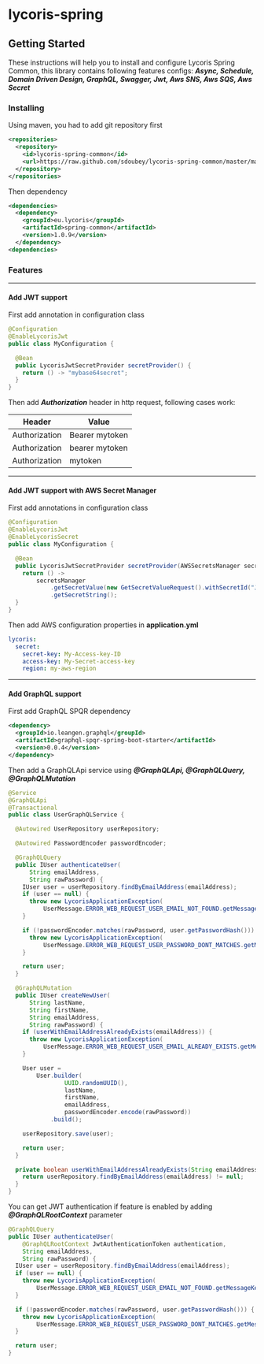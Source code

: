 # lycoris-spring
## Getting Started
These instructions will help you to install and configure Lycoris Spring Common, this library contains following features configs: ***Async, Schedule, Domain Driven Design, GraphQL, Swagger, Jwt, Aws SNS, Aws SQS, Aws Secret***
### Installing
Using maven, you had to add git repository first
```xml
<repositories>
  <repository>
    <id>lycoris-spring-common</id>
    <url>https://raw.github.com/sdoubey/lycoris-spring-common/master/maven/</url>
  </repository>
</repositories>
```
Then dependency
```xml
<dependencies>
  <dependency>
    <groupId>eu.lycoris</groupId>
    <artifactId>spring-common</artifactId>
    <version>1.0.9</version>
  </dependency>
<dependencies>
```
### Features
---
#### Add JWT support
First add annotation in configuration class
```java
@Configuration
@EnableLycorisJwt
public class MyConfiguration {

  @Bean
  public LycorisJwtSecretProvider secretProvider() {
    return () -> "mybase64secret";
  }
}
```
Then add ***Authorization*** header in http request, following cases work:

|Header       |Value         |
|-------------|--------------|
|Authorization|Bearer mytoken|
|Authorization|bearer mytoken|
|Authorization|mytoken|

---
#### Add JWT support with AWS Secret Manager
First add annotations in configuration class
```java
@Configuration
@EnableLycorisJwt
@EnableLycorisSecret
public class MyConfiguration {

  @Bean
  public LycorisJwtSecretProvider secretProvider(AWSSecretsManager secretsManager) {
    return () ->
        secretsManager
            .getSecretValue(new GetSecretValueRequest().withSecretId("JWT-Secret"))
            .getSecretString();
  }
}
```
Then add AWS configuration properties in **application.yml**
```yaml
lycoris:
  secret:
    secret-key: My-Access-key-ID
    access-key: My-Secret-access-key
    region: my-aws-region
```
---
#### Add GraphQL support
First add GraphQL SPQR dependency
```xml
<dependency>
  <groupId>io.leangen.graphql</groupId>
  <artifactId>graphql-spqr-spring-boot-starter</artifactId>
  <version>0.0.4</version>
</dependency>
```
Then add a GraphQLApi service using ***@GraphQLApi, @GraphQLQuery, @GraphQLMutation***
```java
@Service
@GraphQLApi
@Transactional
public class UserGraphQLService {

  @Autowired UserRepository userRepository;

  @Autowired PasswordEncoder passwordEncoder;

  @GraphQLQuery
  public IUser authenticateUser(
      String emailAddress,
      String rawPassword) {
    IUser user = userRepository.findByEmailAddress(emailAddress);
    if (user == null) {
      throw new LycorisApplicationException(
          UserMessage.ERROR_WEB_REQUEST_USER_EMAIL_NOT_FOUND.getMessageKey());
    }

    if (!passwordEncoder.matches(rawPassword, user.getPasswordHash())) {
      throw new LycorisApplicationException(
          UserMessage.ERROR_WEB_REQUEST_USER_PASSWORD_DONT_MATCHES.getMessageKey());
    }

    return user;
  }

  @GraphQLMutation
  public IUser createNewUser(
      String lastName,
      String firstName,
      String emailAddress,
      String rawPassword) {
    if (userWithEmailAddressAlreadyExists(emailAddress)) {
      throw new LycorisApplicationException(
          UserMessage.ERROR_WEB_REQUEST_USER_EMAIL_ALREADY_EXISTS.getMessageKey());
    }

    User user =
        User.builder(
                UUID.randomUUID(),
                lastName,
                firstName,
                emailAddress,
                passwordEncoder.encode(rawPassword))
            .build();

    userRepository.save(user);

    return user;
  }

  private boolean userWithEmailAddressAlreadyExists(String emailAddress) {
    return userRepository.findByEmailAddress(emailAddress) != null;
  }
}
```
You can get JWT authentication if feature is enabled by adding ***@GraphQLRootContext*** parameter
```java
@GraphQLQuery
public IUser authenticateUser(
    @GraphQLRootContext JwtAuthenticationToken authentication,
    String emailAddress,
    String rawPassword) {
  IUser user = userRepository.findByEmailAddress(emailAddress);
  if (user == null) {
    throw new LycorisApplicationException(
        UserMessage.ERROR_WEB_REQUEST_USER_EMAIL_NOT_FOUND.getMessageKey());
  }

  if (!passwordEncoder.matches(rawPassword, user.getPasswordHash())) {
    throw new LycorisApplicationException(
        UserMessage.ERROR_WEB_REQUEST_USER_PASSWORD_DONT_MATCHES.getMessageKey());
  }

  return user;
}
```
